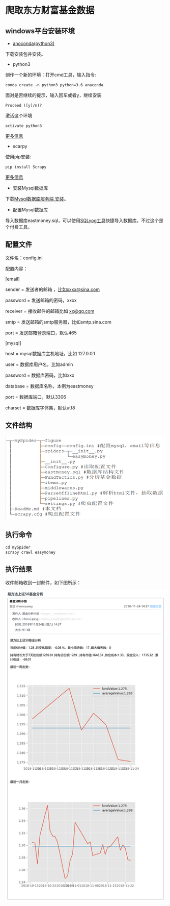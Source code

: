 # 爬取东方财富基金数据

windows平台安装环境
----
 - [anoconda(python3)](https://www.anaconda.com/download/)

下载安装包并安装。

 - python3

创作一个新的环境：打开cmd工具，输入指令:

```dos
conda create -n python3 python=3.6 anaconda
```

面对是否继续的提示，输入回车或者y，继续安装

```dos
Proceed ([y]/n)?
```

激活这个环境

```dos
activate python3
```

[更多信息](https://conda.io/docs/user-guide/tasks/manage-python.html)

 - scarpy

使用pip安装:

```dos
pip install Scrapy
```

[更多信息](https://scrapy-chs.readthedocs.io/zh_CN/0.24/intro/install.html)

 - 安装Mysql数据库

下载[Mysql数据库服务端](https://dev.mysql.com/downloads/mysql/),[安装](http://www.cnblogs.com/pengyan5945/p/9863721.html)。

 - 配置Mysql数据库

导入数据库eastmoney.sql，可以使用[SQLyog工具](https://sqlyog.en.softonic.com/)快捷导入数据库。不过这个是个付费工具。

配置文件
----
文件名：config.ini

配置内容：

[email]

sender = 发送者的邮箱 ，比如xxxx@sina.com

password = 发送邮箱的密码，xxxx

receiver = 接收邮件的邮箱比如 xx@qq.com

smtp = 发送邮箱的smtp服务器，比如smtp.sina.com

port = 发送邮箱登录端口，默认465

[mysql]

host = mysql数据库主机地址，比如 127.0.0.1

user = 数据库用户名，比如admin

password = 数据库密码，比如xxx

database = 数据库名称，本例为eastmoney

port = 数据库端口，默认3306

charset = 数据库字体集，默认utf8

文件结构
----

![folder-struct](https://github.com/p506738532/CrawlEsatMoney/blob/master/FolderStruct.PNG)


执行命令
----

```dos
cd mySpider
scrapy crawl easymoney
```
执行结果
----

收件邮箱收到一封邮件，如下图所示：

![email](https://github.com/p506738532/CrawlEsatMoney/blob/master/email.png)
